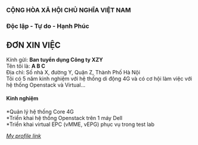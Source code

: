 ### CỘNG HÒA XÃ HỘI CHỦ NGHĨA VIỆT NAM  
### Độc lập - Tự do - Hạnh Phúc  

## ĐƠN XIN VIỆC

Kính gửi: **Ban tuyển dụng Công ty XZY**  
Tên tôi là: **A B C**  
Địa chỉ: Số nhà X, đường Y, Quận Z, Thành Phố Hà Nội  
Tôi có 5 năm kinh nghiệm với hệ thống di động 4G và có cơ hội làm việc với hệ thống Openstack và Virtual...  
#### Kinh nghiệm  
*Quản lý hệ thống Core 4G  
*Triển khai hệ thống Openstack trên 1 máy Dell  
*Triển khai virtual EPC (vMME, vEPG) phục vụ trong test lab  

[*My profile link*](https://vnexpress.net)  

